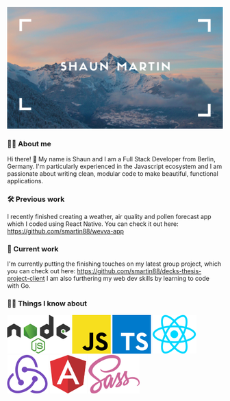 ![H](./H.png)

### 🙋‍♂️ About me

Hi there! 👋 My name is Shaun and I am a Full Stack Developer from Berlin, Germany. I'm particularly experienced in the Javascript ecosystem and I am passionate about writing clean, modular code to make beautiful, functional applications.
###
### 🛠 Previous work

I recently finished creating a weather, air quality and pollen forecast app which I coded using React Native. You can check it out here: https://github.com/smartin88/wevva-app
###
### 💪 Current work

I'm currently putting the finishing touches on my latest group project, which you can check out here: https://github.com/smartin88/decks-thesis-project-client I am also furthering my web dev skills by learning to code with Go.
###
### 🕺🏽 Things I know about

![logos_nodejs](./logos_nodejs.svg)  ![logos_javascript](./logos_javascript.svg)  ![logos_typescript-icon](./logos_typescript-icon.svg)  ![logos_react](./logos_react.svg)  ![logos_redux](./logos_redux.svg)  ![logos_angular-icon](./logos_angular-icon.svg)  ![logos_sass](./logos_sass.svg)
